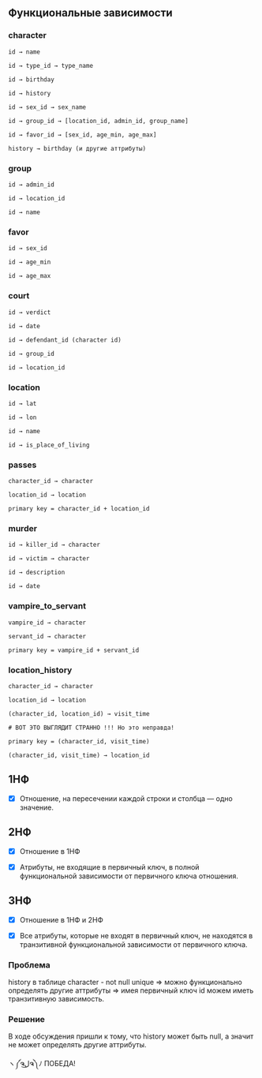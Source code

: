 ## Функциональные зависимости

### character
```
id → name

id → type_id → type_name

id → birthday

id → history

id → sex_id → sex_name

id → group_id → [location_id, admin_id, group_name]

id → favor_id → [sex_id, age_min, age_max]

history → birthday (и другие аттрибуты)
```

### group
```
id → admin_id

id → location_id

id → name
```

### favor
```
id → sex_id

id → age_min

id → age_max
```

### court
```
id → verdict

id → date

id → defendant_id (character id)

id → group_id

id → location_id
```

### location
```
id → lat

id → lon

id → name

id → is_place_of_living
```

### passes
```
character_id → character

location_id → location

primary key = character_id + location_id
```

### murder
```
id → killer_id → character

id → victim → character

id → description

id → date
```

### vampire_to_servant
```
vampire_id → character

servant_id → character

primary key = vampire_id + servant_id
```

### location_history
```
character_id → character

location_id → location

(character_id, location_id) → visit_time

# ВОТ ЭТО ВЫГЛЯДИТ СТРАННО !!! Но это неправда!

primary key = (character_id, visit_time)

(character_id, visit_time) → location_id
```

## 1НФ
 - [x] Отношение, на пересечении каждой строки и столбца —
одно значение.

## 2НФ
 - [x] Отношение в 1НФ 

 - [x] Атрибуты, не входящие в первичный ключ, в полной функциональной
зависимости от первичного ключа отношения.

## 3НФ
 - [x] Отношение в 1НФ и 2НФ

 - [x] Все атрибуты, которые не входят в первичный ключ, не находятся в транзитивной функциональной зависимости от первичного ключа.

### Проблема
history в таблице character - not null unique => можно функционально определять другие аттрибуты => имея первичный ключ id можем иметь транзитивную зависимость.

### Решение 
В ходе обсуждения пришли к тому, что history может быть null, а значит не может определять другие аттрибуты.

ヽ༼ຈل͜ຈ༽ﾉ ПОБЕДА!